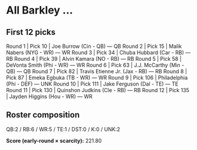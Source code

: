 # All Barkley ...

## First 12 picks

Round  1  |  Pick  10  |  Joe Burrow (Cin - QB)  —  QB
Round  2  |  Pick  15  |  Malik Nabers (NYG - WR)  —  WR
Round  3  |  Pick  34  |  Chuba Hubbard (Car - RB)  —  RB
Round  4  |  Pick  39  |  Alvin Kamara (NO - RB)  —  RB
Round  5  |  Pick  58  |  DeVonta Smith (Phi - WR)  —  WR
Round  6  |  Pick  63  |  J.J. McCarthy (Min - QB)  —  QB
Round  7  |  Pick  82  |  Travis Etienne Jr. (Jax - RB)  —  RB
Round  8  |  Pick  87  |  Emeka Egbuka (TB - WR)  —  WR
Round  9  |  Pick 106  |  Philadelphia (Phi - DEF)  —  UNK
Round 10  |  Pick 111  |  Jake Ferguson (Dal - TE)  —  TE
Round 11  |  Pick 130  |  Quinshon Judkins (Cle - RB)  —  RB
Round 12  |  Pick 135  |  Jayden Higgins (Hou - WR)  —  WR

## Roster composition
QB:2 / RB:6 / WR:5 / TE:1 / DST:0 / K:0 / UNK:2

**Score (early-round × scarcity):** 221.80
